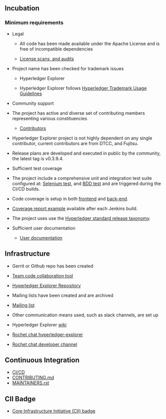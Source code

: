 <!-- (SPDX-License-Identifier: CC-BY-4.0) -->  <!-- Ensure there is a newline before, and after, this line -->

## Incubation


### Minimum requirements
 - Legal

   - All code has been made available under the Apache License and is free of incompatible dependencies

    - [License scans, and audits](https://wiki.hyperledger.org/display/explorer/Audits)

 - Project name has been checked for trademark issues

   - Hyperledger Explorer

    - Hyperledger Explorer follows [Hyperledger Trademark Usage Guidelines](https://www.hyperledger.org/trademark-usage)

 - Community support

 - The project has active and diverse set of contributing members representing various constituencies

   - [Contributors](https://github.com/hyperledger/blockchain-explorer/blob/master/MAINTAINERS.rst)

 - Hyperledger Explorer project is not highly dependent on any single contributor, current contributors are from DTCC, and Fujitsu.

 - Release plans are developed and executed in public by the community, the latest tag is v0.3.9.4.

- Sufficient test coverage

 - The project include a comprehensive unit and integration test suite configured at:
   [Selenium test](https://github.com/hyperledger/blockchain-explorer/blob/master/client/e2e-setup.sh), and
   [BDD test](https://github.com/hyperledger/blockchain-explorer/tree/master/app/platform/fabric/e2e-test) and are triggered during the CI/CD builds.
 - Code coverage is setup in both [frontend](https://github.com/hyperledger/blockchain-explorer/blob/master/client/package.json#L58) and [back-end](https://github.com/hyperledger/blockchain-explorer/blob/master/app/test/package.json#L24).

 - [Coverage report example](https://jenkins.hyperledger.org/view/blockchain-explorer/job/blockchain-explorer-merge-x86_64/Code_20Coverage_20Report/) available after each Jenkins build.

 - The project uses use the [Hyperledger standard release taxonomy](https://docs.google.com/document/d/1Vap2giuxQw5b82Htl6BxRzLztrR4JGd2tWkJKP7i5Es/edit).
 - Sufficient user documentation

   - [User documentation](https://github.com/hyperledger/blockchain-explorer/blob/master/README.md)


## Infrastructure

- Gerrit or Github repo has been created

 - [Team code collaboration tool](https://gerrit.hyperledger.org/r/c/blockchain-explorer/+/31990)
 - [Hyperledger Explorer Repository](https://github.com/hyperledger/blockchain-explorer)

- Mailing lists have been created and are archived

 - [Mailing list](https://lists.hyperledger.org/g/explorer)

- Other communication means used, such as slack channels, are set up

 - Hyperledger Explorer [wiki](https://wiki.hyperledger.org/display/explorer/Hyperledger+Explorer)
 - [Rochet chat hyperledger-explorer](https://chat.hyperledger.org/channel/hyperledger-explorer)
 - [Rochet chat developer channel](https://chat.hyperledger.org/channel/hlexplorer-developers)

## Continuous Integration

 - [CI/CD](https://jenkins.hyperledger.org/view/blockchain-explorer/)
 - [CONTRIBUTING.md](https://github.com/hyperledger/blockchain-explorer/blob/master/CONTRIBUTING.md)
 - [MAINTAINERS.rst](https://github.com/hyperledger/blockchain-explorer/blob/master/MAINTAINERS.rst)

## CII Badge

 - [Core Infrastructure Initiative (CII) badge](https://bestpractices.coreinfrastructure.org/en/projects/2710)

